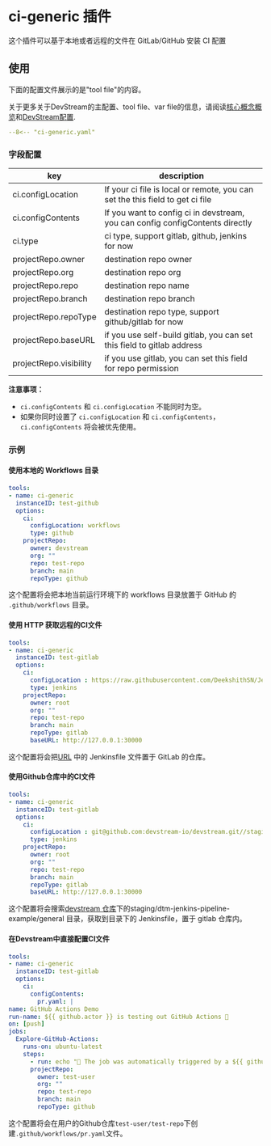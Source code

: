 # ci-generic 插件

这个插件可以基于本地或者远程的文件在 GitLab/GitHub 安装 CI 配置

## 使用

下面的配置文件展示的是"tool file"的内容。

关于更多关于DevStream的主配置、tool file、var file的信息，请阅读[核心概念概览](../core-concepts/overview.zh.md)和[DevStream配置](../core-concepts/config.zh.md).

``` yaml
--8<-- "ci-generic.yaml"
```

### 字段配置

| key                    | description                                                                                                      |
| ----                   | ----                                                                                                             |
| ci.configLocation      | If your ci file is local or remote, you can set the this field to get ci file                                    |
| ci.configContents      | If you want to config ci in devstream, you can config configContents directly                                    |
| ci.type                | ci type, support gitlab, github, jenkins for now                                                                 |
| projectRepo.owner      | destination repo owner                                                                                           |
| projectRepo.org        | destination repo org                                                                                             |
| projectRepo.repo       | destination repo name                                                                                            |
| projectRepo.branch     | destination repo branch                                                                                          |
| projectRepo.repoType  | destination repo type, support github/gitlab for now                                                             |
| projectRepo.baseURL   | if you use self-build gitlab, you can set this field to gitlab address                                           |
| projectRepo.visibility | if you use gitlab, you can set this field for repo permission                                                    |

**注意事项：**

- `ci.configContents` 和 `ci.configLocation` 不能同时为空。
- 如果你同时设置了 `ci.configLocation` 和 `ci.configContents`，`ci.configContents` 将会被优先使用。

### 示例

#### 使用本地的 Workflows 目录

```yaml
tools:
- name: ci-generic
  instanceID: test-github
  options:
    ci:
      configLocation: workflows
      type: github
    projectRepo:
      owner: devstream
      org: ""
      repo: test-repo
      branch: main
      repoType: github
```

这个配置将会把本地当前运行环境下的 workflows 目录放置于 GitHub 的 `.github/workflows` 目录。

#### 使用 HTTP 获取远程的CI文件

```yaml
tools:
- name: ci-generic
  instanceID: test-gitlab
  options:
    ci:
      configLocation : https://raw.githubusercontent.com/DeekshithSN/Jenkinsfile/inputTest/Jenkinsfile
      type: jenkins
    projectRepo:
      owner: root
      org: ""
      repo: test-repo
      branch: main
      repoType: gitlab
      baseURL: http://127.0.0.1:30000
```

这个配置将会把[URL](https://raw.githubusercontent.com/DeekshithSN/Jenkinsfile/inputTest/Jenkinsfile) 中的 Jenkinsfile 文件置于 GitLab 的仓库。

#### 使用Github仓库中的CI文件
```yaml
tools:
- name: ci-generic
  instanceID: test-gitlab
  options:
    ci:
      configLocation : git@github.com:devstream-io/devstream.git//staging/dtm-jenkins-pipeline-example/general
      type: jenkins
    projectRepo:
      owner: root
      org: ""
      repo: test-repo
      branch: main
      repoType: gitlab
      baseURL: http://127.0.0.1:30000
```

这个配置将会搜索[devstream 仓库](https://github.com/devstream-io/devstream)下的staging/dtm-jenkins-pipeline-example/general 目录，获取到目录下的 Jenkinsfile，置于 gitlab 仓库内。

#### 在Devstream中直接配置CI文件

```yaml
tools:
- name: ci-generic
  instanceID: test-gitlab
  options:
    ci:
      configContents:
        pr.yaml: |
name: GitHub Actions Demo
run-name: ${{ github.actor }} is testing out GitHub Actions 🚀
on: [push]
jobs:
  Explore-GitHub-Actions:
    runs-on: ubuntu-latest
    steps:
      - run: echo "🎉 The job was automatically triggered by a ${{ github.event_name }} event."
      projectRepo:
        owner: test-user
        org: ""
        repo: test-repo
        branch: main
        repoType: github
```

这个配置将会在用户的Github仓库`test-user/test-repo`下创建`.github/workflows/pr.yaml`文件。
